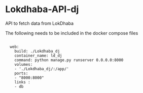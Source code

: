 # Lokdhaba-API-dj
API to fetch data from LokDhaba

The following needs to be included in the docker compose files
```

  web:
    build: ./Lokdhaba_dj
    container_name: ld_dj
    command: python manage.py runserver 0.0.0.0:8000
    volumes:
    - './Lokdhaba_dj/:/app/'
    ports:
    - "8000:8000"
    links :
    - db

```
